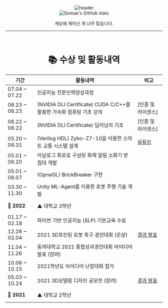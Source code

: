 <div align="center">
  
 ![header](https://capsule-render.vercel.app/api?type=waving&color=E3826C&height=250&section=header&text=DDoch98&fontSize=90)
<br>
 ![Somae's GitHub stats](https://github-readme-stats.vercel.app/api?username=DDoch98&show_icons=true&theme=radical)
  
세상에 재미난 게 너무 많습니다. <br>
  
<hr>
<br>  
  
# 📚 수상 및 활동내역

| 기간 | 활동내역 | 비고 | 
|-|-|-| 
| 07.04 ~ 07.22 | 인공지능 전문인력양성과정 || 
| 06.23 ~ 06.23 | (NVIDIA DLI Certificate) CUDA C/C++를 활용한 가속화 컴퓨팅 기초 강의 | [인증 및 라이센스] | 
| 06.22 ~ 06.22 | (NVIDIA DLI Certificate) 딥러닝의 기초 | [인증 및 라이센스] | 
| 05.20 ~ 06.31 | (Verilog HDL) Zybo-Z7-10을 이용한 스마트 교통 시스템 설계 | [유튜브](https://www.youtube.com/watch?v=kW21m16Q5Mc) | 
| 05.01 ~ 06.20 | 아날로그 회로로 구성된 화재 알림 소화기 받침대 개발 || 
| 05.01 ~ 06.07 | (OpneGL) BrickBreaker 구현 ||
| 03.30 ~ 11.30 | Unity ML-Agent를 이용한 로봇 주행 기술 개발 || 
| **🚩 2022** | ▲ 대학교 3학년 | <br><br> |
| 01.17 ~ 02.18 | 파이썬 기반 인공지능 (SLP) 기본교육 수료 ||
| 12.28 ~ 02.04 | 2021 3D프린팅 로봇 축구 경진대회 (은상) |[결과 발표](./image/로봇축구_은상.png)|
| 11.04 ~ 11.26 | 동의대학교 2021 통합성과경진대회 아이디어 발표 (장려) ||
| 10.06 ~ 10.15 | 2021학년도 아이디어 난장대회 참가 || 
| 05.03 ~ 10.24 | 2021 3D모델링 디자인 공모전 (장려) | [결과 발표](./image/KPC_장려.JPG) | 
| **🚩 2021** | ▲ 대학교 2학년 | <br><br> |
